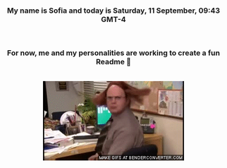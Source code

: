 


<div align="center">
<h3 >My name is Sofia and today is Saturday, 11 September, 09:43 GMT-4</h3><br>
<h3 >For now, me and my personalities are working to create a fun Readme 👋
</h3><br>
<img src='img/dwight.gif' alt='working...'/>
</div>
